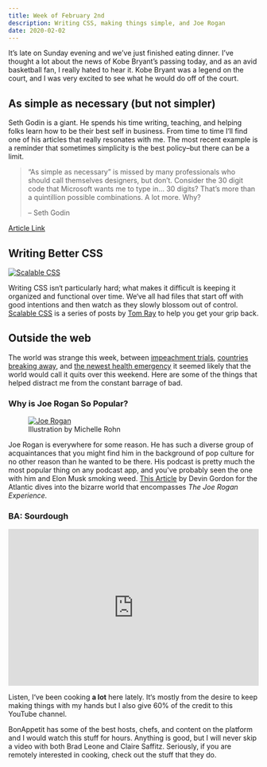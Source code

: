 ```yaml
---
title: Week of February 2nd
description: Writing CSS, making things simple, and Joe Rogan
date: 2020-02-02
---
```

It’s late on Sunday evening and we’ve just finished eating dinner. I’ve thought a lot about the news of Kobe Bryant’s passing today, and as an avid basketball fan, I really hated to hear it. Kobe Bryant was a legend on the court, and I was very excited to see what he would do off of the court.

## As simple as necessary (but not simpler)
Seth Godin is a giant. He spends his time writing, teaching, and helping folks learn how to be their best self in business. From time to time I‘ll find one of his articles that really resonates with me. The most recent example is a reminder that sometimes simplicity is the best policy–but there can be a limit.
>“As simple as necessary” is missed by many professionals who should call themselves designers, but don’t. Consider the 30 digit code that Microsoft wants me to type in… 30 digits? That’s more than a quintillion possible combinations. A lot more. Why?
>
> – Seth Godin

[Article Link](https://seths.blog/2020/01/as-simple-as-necessary-but-not-simpler/)

## Writing Better CSS
<a href="https://scalablecss.com/"><img class="responsive-img margin-bottom-lg" src="https://scalablecss.com/images/scalable_css_logo_dark.svg" alt="Scalable CSS"></a>

Writing CSS isn‘t particularly hard; what makes it difficult is keeping it organized and functional over time. We‘ve all had files that start off with good intentions and then watch as they slowly blossom out of control. [Scalable CSS](https://scalablecss.com/) is a series of posts by [Tom Ray](https://twitter.com/scalablecss) to help you get your grip back.

## Outside the web

The world was strange this week, between [impeachment trials](https://www.npr.org/2020/02/01/801694891/impeachment-trial-heads-toward-finish-line-after-witness-vote-fails), [countries breaking away](https://www.npr.org/2020/01/31/801574310/the-long-uneasy-wait-is-over-parties-protests-and-solemn-silence-greet-brexit), and [the newest health emergency](https://www.npr.org/sections/health-shots/2020/01/31/801686524/trump-declares-coronavirus-a-public-health-emergency-and-restricts-travel-from-c) it seemed likely that the world would call it quits over this weekend. Here are some of the things that helped distract me from the constant barrage of bad.

### Why is Joe Rogan So Popular?

<figure><a href="https://www.theatlantic.com/entertainment/archive/2019/08/my-joe-rogan-experience/594802/"><img class="responsive-img" src="/assets/images/share/2020-02-02/joe-rogan-illustration.jpg" alt="Joe Rogan"></a><figcaption>Illustration by Michelle Rohn</figcaption></figure>

Joe Rogan is everywhere for some reason. He has such a diverse group of acquaintances that you might find him in the background of pop culture for no other reason than he wanted to be there. His podcast is pretty much the most popular thing on any podcast app, and you've probably seen the one with him and Elon Musk smoking weed. [This Article](https://www.theatlantic.com/entertainment/archive/2019/08/my-joe-rogan-experience/594802/) by Devin Gordon for the Atlantic dives into the bizarre world that encompasses *The Joe Rogan Experience.*

### BA: Sourdough
<iframe width="100%" height="315" src="https://www.youtube.com/embed/oidnwPIeqsI" frameborder="0" allow="accelerometer; autoplay; encrypted-media; gyroscope; picture-in-picture" allowfullscreen></iframe>

Listen, I‘ve been cooking **a lot** here lately. It‘s mostly from the desire to keep making things with my hands but I also give 60% of the credit to this YouTube channel. 

BonAppetit has some of the best hosts, chefs, and content on the platform and I would watch this stuff for hours. Anything is good, but I will never skip a video with both Brad Leone and Claire Saffitz. Seriously, if you are remotely interested in cooking, check out the stuff that they do.